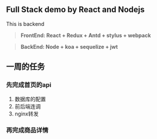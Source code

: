 ## Full Stack demo by React and Nodejs

This is backend

> **FrontEnd: React + Redux + Antd + stylus + webpack**

> **BackEnd: Node + koa + sequelize + jwt**
## 一周的任务
### 先完成首页的api
1. 数据库的配置
2. 前后端连调
3. nginx转发
### 再完成商品详情